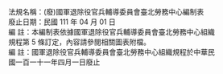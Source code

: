 法規名稱：(廢)國軍退除役官兵輔導委員會臺北勞務中心編制表  
廢止日期：民國 111 年 04 月 01 日  
編 註：本編制表依據國軍退除役官兵輔導委員會臺北勞務中心組織  
規程第 5 條訂定，內容請參閱相關圖表附檔。  
編 註：國軍退除役官兵輔導委員會臺北勞務中心組織規程於中華民  
國一百一十一年四月一日廢止  



